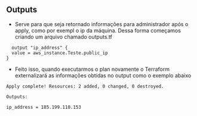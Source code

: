 ## Outputs

* Serve para que seja retornado informações para administrador após o apply, como por exempl o ip da máquina. Dessa forma começamos criando um arquivo
  chamado outputs.tf

```  
  output "ip_address" {
  value = aws_instance.Teste.public_ip
}

```
* Feito isso, quando executarmos o plan novamente o Terraform externalizará as informações obtidas no output como o exemplo abaixo


``` 
Apply complete! Resources: 2 added, 0 changed, 0 destroyed.

Outputs:

ip_address = 185.199.110.153
 ``` 
 